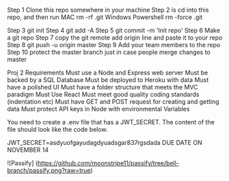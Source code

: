 Step 1 Clone this repo somewhere in your machine
Step 2 is cd into this repo, and then run 
MAC rm -rf .git
Windows Powershell rm -force .git

Step 3 git init
Step 4 git add -A
Step 5 git commit -m 'Init repo'
Step 6 Make a git repo
Step 7 copy the git remote add origin line and paste it to your repo
Step 8 git push -u origin master
Step 9 Add your team members to the repo
Step 10 protect the master branch just in case people merge changes to master


Proj 2 Requirements
Must use a Node and Express web server
Must be backed by a SQL Database
Must be deployed to Heroku with data
Must have a polished UI
Must have a folder structure that meets the MVC paradigm
Must Use React
Must meet good quality coding standards (indentation etc)
Must have GET and POST request for creating and getting data
Must protect API keys in Node with environmental Variables


You need to create a .env file that has a JWT_SECRET.
The content of the file should look like the code below.

JWT_SECRET=asdyuofgayudagdyuadsgar837rgsdada
 DUE DATE ON  NOVEMBER 14

![Passify] (https://github.com/moonstripe11/passify/tree/bell-branch/passify.png?raw=true)
